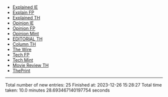 - [Explained IE](markdown_files/Explained_IE.md)
- [Explain FP](markdown_files/Explain_FP.md)
- [Explained TH](markdown_files/Explained_TH.md)
- [Opinion IE](markdown_files/Opinion_IE.md)
- [Opinion FP](markdown_files/Opinion_FP.md)
- [Opinion Mint](markdown_files/Opinion_Mint.md)
- [EDITORIAL TH](markdown_files/EDITORIAL_TH.md)
- [Column TH](markdown_files/Column_TH.md)
- [The Wire](markdown_files/The_Wire.md)
- [Tech FP](markdown_files/Tech_FP.md)
- [Tech Mint](markdown_files/Tech_Mint.md)
- [Movie Review TH](markdown_files/Movie_Review_TH.md)
- [ThePrint](markdown_files/ThePrint.md)



 ************************************************* 
Total number of new entries: 25
Finished at: 2023-12-26 15:28:27
Total time taken: 10.0 minutes 28.693467140197754 seconds
